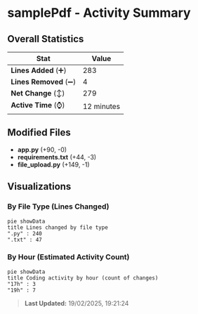 # samplePdf - Activity Summary 

## Overall Statistics

| Stat                   | Value                                                             |
| ---------------------- | ----------------------------------------------------------------- |
| **Lines Added** (➕)   | 283                                          |
| **Lines Removed** (➖) | 4                                        |
| **Net Change** (↕)    | 279                |
| **Active Time** (⌚)   | 12 minutes |


## Modified Files
- **app.py** (+90, -0)
- **requirements.txt** (+44, -3)
- **file_upload.py** (+149, -1)

## Visualizations

### By File Type (Lines Changed)

```mermaid
pie showData
title Lines changed by file type
".py" : 240
".txt" : 47
```

### By Hour (Estimated Activity Count)

```mermaid
pie showData
title Coding activity by hour (count of changes)
"17h" : 3
"19h" : 7
```


> **Last Updated:** 19/02/2025, 19:21:24